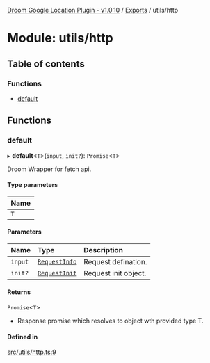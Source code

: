 [Droom Google Location Plugin - v1.0.10](../README.md) / [Exports](../modules.md) / utils/http

# Module: utils/http

## Table of contents

### Functions

- [default](utils_http.md#default)

## Functions

### default

▸ **default**<`T`\>(`input`, `init?`): `Promise`<`T`\>

Droom Wrapper for fetch api.

#### Type parameters

| Name |
| :------ |
| `T` |

#### Parameters

| Name | Type | Description |
| :------ | :------ | :------ |
| `input` | [`RequestInfo`](input._internal_.md#requestinfo) | Request defination. |
| `init?` | [`RequestInit`](../interfaces/input._internal_.RequestInit.md) | Request init object. |

#### Returns

`Promise`<`T`\>

- Response promise which resolves to object wth provided type T.

#### Defined in

[src/utils/http.ts:9](https://github.com/hitendrarao/location/blob/d9af338/src/utils/http.ts#L9)
